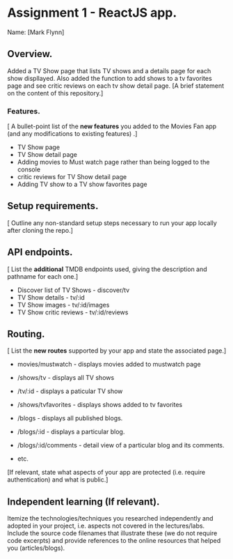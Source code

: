 # Assignment 1 - ReactJS app.

Name: [Mark Flynn]

## Overview.
Added a TV Show page that lists TV shows and a details page for each show displlayed. 
Also added the function to add shows to a tv favorites page and see critic reviews on each tv show detail page.
[A brief statement on the content of this repository.]

### Features.
[ A bullet-point list of the __new features__ you added to the Movies Fan app (and any modifications to existing features) .]

+ TV Show page
+ TV Show detail page
+ Adding movies to Must watch page rather than being logged to   the console 
+ critic reviews for TV Show detail page
+ Adding TV show to a TV show favorites page

## Setup requirements.

[ Outline any non-standard setup steps necessary to run your app locally after cloning the repo.]

## API endpoints.

[ List the __additional__ TMDB endpoints used, giving the description and pathname for each one.] 

+ Discover list of TV Shows - discover/tv      
+ TV Show details - tv/:id
+ TV Show images - tv/:id/images
+ TV Show critic reviews - tv/:id/reviews


## Routing.

[ List the __new routes__ supported by your app and state the associated page.]
+ movies/mustwatch - displays movies added to mustwatch page
+ /shows/tv - displays all TV shows
+ /tv/:id - displays a paticular TV show
+ /shows/tvfavorites - displays shows added to tv favorites

+ /blogs - displays all published blogs.
+ /blogs/:id - displays a particular blog.
+ /blogs/:id/comments - detail view of a particular blog and its comments.
+ etc.

[If relevant, state what aspects of your app are protected (i.e. require authentication) and what is public.]

## Independent learning (If relevant).

Itemize the technologies/techniques you researched independently and adopted in your project, 
i.e. aspects not covered in the lectures/labs. Include the source code filenames that illustrate these 
(we do not require code excerpts) and provide references to the online resources that helped you (articles/blogs).
